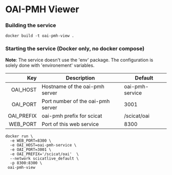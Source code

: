 # OAI-PMH Viewer

### Building the service

```
docker build -t oai-pmh-view .
```

### Starting the service (Docker only, no docker compose)

**Note**: The service doesn't use the 'env' package. The
configuration is solely done with 'environement' variables.

Key | Description | Default
---:| ------- | ------
OAI_HOST | Hostname of the oai-pmh server | oai-pmh-service
OAI_PORT | Port number of the oai-pmh server | 3001
OAI_PREFIX | oai-pmh prefix for scicat | /scicat/oai 
WEB_PORT | Port of this web service | 8300

```
docker run \
  -e WEB_PORT=8300 \
  -e OAI_HOST=oai-pmh-service \
  -e OAI_PORT=3001 \
  -e OAI_PREFIX='/scicat/oai'  \
  --network scicatlive_default \
  -p 8300:8300 \
 oai-pmh-view
```
